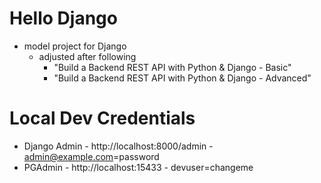 # Hello Django

- model project for Django
  - adjusted after following
    - "Build a Backend REST API with Python & Django - Basic"
    - "Build a Backend REST API with Python & Django - Advanced"

# Local Dev Credentials

- Django Admin - http://localhost:8000/admin - admin@example.com=password
- PGAdmin - http://localhost:15433 - devuser=changeme